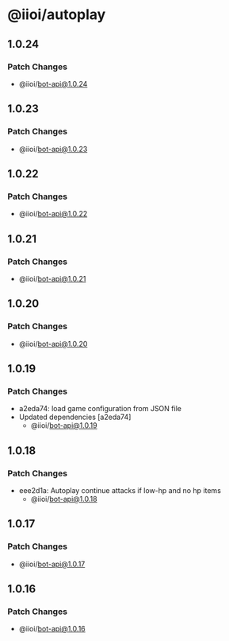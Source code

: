 # @iioi/autoplay

## 1.0.24

### Patch Changes

-   @iioi/bot-api@1.0.24

## 1.0.23

### Patch Changes

-   @iioi/bot-api@1.0.23

## 1.0.22

### Patch Changes

-   @iioi/bot-api@1.0.22

## 1.0.21

### Patch Changes

-   @iioi/bot-api@1.0.21

## 1.0.20

### Patch Changes

-   @iioi/bot-api@1.0.20

## 1.0.19

### Patch Changes

-   a2eda74: load game configuration from JSON file
-   Updated dependencies [a2eda74]
    -   @iioi/bot-api@1.0.19

## 1.0.18

### Patch Changes

-   eee2d1a: Autoplay continue attacks if low-hp and no hp items
    -   @iioi/bot-api@1.0.18

## 1.0.17

### Patch Changes

-   @iioi/bot-api@1.0.17

## 1.0.16

### Patch Changes

-   @iioi/bot-api@1.0.16
